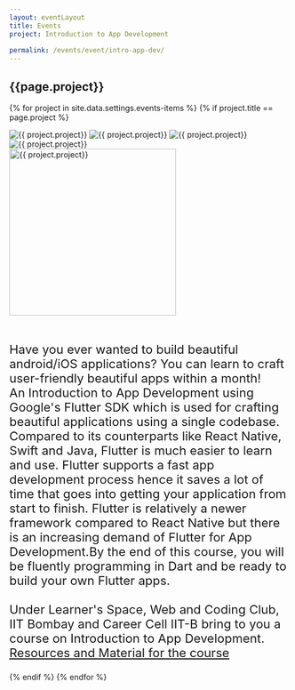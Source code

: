 ```yaml
---
layout: eventLayout
title: Events
project: Introduction to App Development
    
permalink: /events/event/intro-app-dev/
---
```


<h2 class="display1 m-3 p-3 text-center project-title">{{page.project}}</h2>

{% for project in site.data.settings.events-items %}
{% if project.title == page.project %}
<div class ="img-event d-block"> 
    <img src="{{ site.baseurl }}/{{ project.image }}" alt="{{ project.project}}" class="img-1">
    <img src="{{ site.baseurl }}/{{ project.image }}" alt="{{ project.project}}" class="img-2">
    <img src="{{ site.baseurl }}/{{ project.image }}" alt="{{ project.project}}" class="img-3">
    <img src="{{ site.baseurl }}/{{ project.image }}" alt="{{ project.project}}" class="img-4">
</div>
<div class = "mobile-img-soc">
  <img src="{{ site.baseurl }}/{{ project.image }}"  width = "300" height="300" alt="{{ project.project}}" class="border rounded">
  </div>

<div>
    <p class="display3 project-desc" style = "font-size:22px;" >
        <br>
       Have you ever wanted to build beautiful android/iOS applications? You can learn to craft user-friendly beautiful apps within a month! 
<br>
An Introduction to App Development using Google's Flutter SDK which is used for crafting beautiful applications using a single codebase. Compared to its counterparts like React Native, Swift and Java, Flutter is much easier to learn and use. Flutter supports a fast app development process hence it saves a lot of time that goes into getting your application from start to finish. Flutter is relatively a newer framework compared to React Native but there is an increasing demand of Flutter for App Development.By the end of this course, you will be fluently programming in Dart and be ready to build your own Flutter apps.
<br><br>
Under Learner's Space, Web and Coding Club, IIT Bombay and Career Cell IIT-B bring to you a course on Introduction to App Development.
<br>
<a href="https://github.com/wncc/TSS-2021/tree/main/Intro%20to%20App%20Development">Resources and Material for the course</a>
    </p>
</div>
{% endif %}
{% endfor %}
